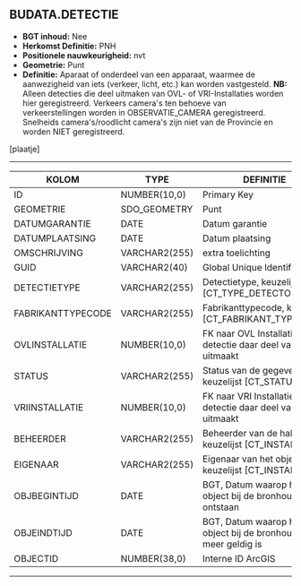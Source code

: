 ﻿## BUDATA.DETECTIE


* __BGT inhoud:__ Nee
* __Herkomst Definitie:__ PNH
* __Positionele nauwkeurigheid:__ nvt
* __Geometrie:__ Punt
* __Definitie:__ Aparaat of onderdeel van een apparaat, waarmee de aanwezigheid van iets (verkeer, licht, etc.) kan worden vastgesteld. __NB:__ Alleen detecties die deel uitmaken van OVL- of VRI-Installaties worden hier geregistreerd. Verkeers camera's ten behoeve van verkeerstellingen worden in OBSERVATIE_CAMERA geregistreerd. Snelheids camera's/roodlicht camera's zijn niet van de Provincie en worden NIET geregistreerd.

[plaatje]

***

|KOLOM                           	|TYPE          	|DEFINITIE|
|------                          	|----          	|-----    |
|ID                              	|NUMBER(10,0)  	|Primary Key|
|GEOMETRIE                       	|SDO_GEOMETRY  	|Punt|
|DATUMGARANTIE                   	|DATE          	|Datum garantie|
|DATUMPLAATSING                  	|DATE          	|Datum plaatsing|
|OMSCHRIJVING                    	|VARCHAR2(255) 	|extra toelichting|
|GUID                            	|VARCHAR2(40)  	|Global Unique Identifier|
|DETECTIETYPE                    	|VARCHAR2(255) 	|Detectietype, keuzelijst [CT_TYPE_DETECTOR]|
|FABRIKANTTYPECODE               	|VARCHAR2(255) 	|Fabrikanttypecode, keuzelijst [CT_FABRIKANT_TYPECODE]|
|OVLINSTALLATIE                  	|NUMBER(10,0)  	|FK naar OVL Installatie als detectie daar deel van uitmaakt|
|STATUS                          	|VARCHAR2(255) 	|Status van de gegevens, keuzelijst [CT_STATUS]|
|VRIINSTALLATIE                  	|NUMBER(10,0)  	|FK naar VRI Installatie als detectie daar deel van uitmaakt|
|BEHEERDER                       	|VARCHAR2(255) 	|Beheerder van de halte, keuzelijst [CT_INSTANTIE]|
|EIGENAAR                        	|VARCHAR2(255) 	|Eigenaar van het object, keuzelijst [CT_INSTANTIE]|
|OBJBEGINTIJD                    	|DATE          	|BGT, Datum waarop het object bij de bronhouder is ontstaan|
|OBJEINDTIJD                     	|DATE          	|BGT, Datum waarop het object bij de bronhouder niet meer geldig is|
|OBJECTID                        	|NUMBER(38,0)   |Interne ID ArcGIS|

***


